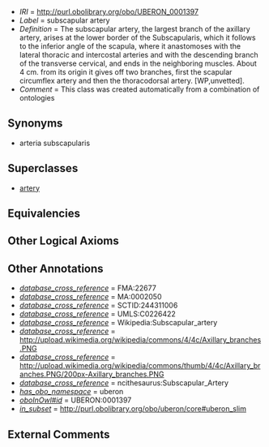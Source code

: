  * *IRI* = http://purl.obolibrary.org/obo/UBERON_0001397
 * *Label* = subscapular artery
 * *Definition* = The subscapular artery, the largest branch of the axillary artery, arises at the lower border of the Subscapularis, which it follows to the inferior angle of the scapula, where it anastomoses with the lateral thoracic and intercostal arteries and with the descending branch of the transverse cervical, and ends in the neighboring muscles. About 4 cm. from its origin it gives off two branches, first the scapular circumflex artery and then the thoracodorsal artery. [WP,unvetted].
 * *Comment* = This class was created automatically from a combination of ontologies

## Synonyms

 * arteria subscapularis

## Superclasses

 * [artery](../../UBERON/37/UBERON_0001637.md)

## Equivalencies


## Other Logical Axioms


## Other Annotations

 * *[database_cross_reference](../../ef/oboInOwl#hasDbXref.md)* = FMA:22677
 * *[database_cross_reference](../../ef/oboInOwl#hasDbXref.md)* = MA:0002050
 * *[database_cross_reference](../../ef/oboInOwl#hasDbXref.md)* = SCTID:244311006
 * *[database_cross_reference](../../ef/oboInOwl#hasDbXref.md)* = UMLS:C0226422
 * *[database_cross_reference](../../ef/oboInOwl#hasDbXref.md)* = Wikipedia:Subscapular_artery
 * *[database_cross_reference](../../ef/oboInOwl#hasDbXref.md)* = http://upload.wikimedia.org/wikipedia/commons/4/4c/Axillary_branches.PNG
 * *[database_cross_reference](../../ef/oboInOwl#hasDbXref.md)* = http://upload.wikimedia.org/wikipedia/commons/thumb/4/4c/Axillary_branches.PNG/200px-Axillary_branches.PNG
 * *[database_cross_reference](../../ef/oboInOwl#hasDbXref.md)* = ncithesaurus:Subscapular_Artery
 * *[has_obo_namespace](../../ce/oboInOwl#hasOBONamespace.md)* = uberon
 * *[oboInOwl#id](../../id/oboInOwl#id.md)* = UBERON:0001397
 * *[in_subset](../../et/oboInOwl#inSubset.md)* = http://purl.obolibrary.org/obo/uberon/core#uberon_slim

## External Comments

